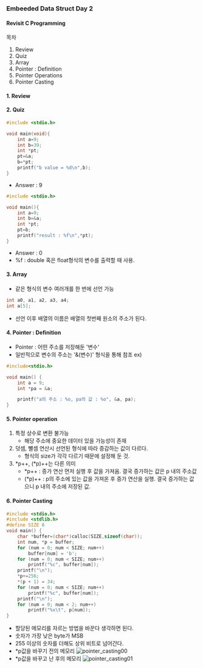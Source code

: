 ### Embeeded Data Struct Day 2
#### Revisit C Programming

목차
1. Review
2. Quiz
3. Array
4. Pointer : Definition
5. Pointer Operations
6. Pointer Casting

#### 1. Review


#### 2. Quiz
```c
#include <stdio.h>

void main(void){
    int a=9;
    int b=39;
    int *pt;
    pt=&a;
    b=*pt;
    printf("b value = %d\n",b);
}
```
- Answer : 9
```c
#include <stdio.h>

void main(){
    int a=9;
    int b=&a;
    int *pt;
    pt=b;
    printf("result : %f\n",*pt);
}
```
- Answer : 0
- %f : double 혹은 float형식의 변수를 출력할 때 사용.

#### 3. Array
- 같은 형식의 변수 여러개를 한 번에 선언 가능
```c
int a0, a1, a2, a3, a4;
int a[5];
```
- 선언 이후 배열의 이름은 배열의 첫번째 원소의 주소가 된다.

#### 4. Pointer : Definition
- Pointer : 어떤 주소를 저장해둔 '변수'
- 일반적으로 변수의 주소는 '&(변수)' 형식을 통해 참조
ex)
```c
#include<stdio.h>

void main() {
	int a = 9;
	int *pa = &a;

	printf("a의 주소 : %o, pa의 값 : %o", &a, pa);
}
```

#### 5. Pointer operation
1. 특정 상수로 변환 불가능
   - 해당 주소에 중요한 데이터 있을 가능성이 존재
2. 덧셈, 뺼셈 연산시 선언된 형식에 따라 증감하는 값이 다르다.
   - 형식의 size가 각각 다르기 때문에 설정해 둔 것.
3. *p++, (*p)++는 다른 의미
   - *p++ : 증가 연산 먼저 실행 후 값을 가져옴. 결국 증가하는 값은 p 내의 주소값
   - (*p)++ : p의 주소에 있는 값을 가져온 후 증가 연산을 실행. 결국 증가하는 값으니 p 내의 주소에 저장된 값.

#### 6. Pointer Casting
```c
#include <stdio.h>
#include <stdlib.h>
#define SIZE 8
void main() {
	char *buffer=(char*)calloc(SIZE,sizeof(char));
	int num, *p = buffer;
	for (num = 0; num < SIZE; num++)
		buffer[num] = 'b';
	for (num = 0; num < SIZE; num++)
		printf("%c", buffer[num]);
	printf("\n");
	*p+=256;
	*(p + 1) = 34;
	for (num = 0; num < SIZE; num++)
		printf("%c", buffer[num]);
	printf("\n");
	for (num = 0; num < 2; num++)
		printf("%x\t", p[num]);
}
```
- 할당된 메모리를 자르는 방법을 바꾼다 생각하면 된다.
- 숫자가 가장 낮은 byte가 MSB
- 255 이상의 숫자를 더해도 상위 비트로 넘어간다.
- *p값을 바꾸기 전의 메모리
	![pointer_casting00](../img/pointer_casting00.png)
- *p값을 바꾸고 난 후의 메모리
	![pointer_casting01](../img/pointer_casting00.png)